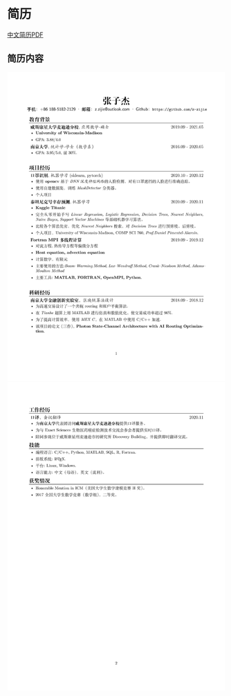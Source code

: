 # 简历

[中文简历PDF](resume_zh_cn.pdf)

## 简历内容

![](resume_zh_cn-page-001.jpg)
![](resume_zh_cn-page-002.jpg)